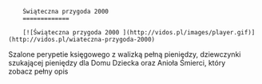 
        Świąteczna przygoda 2000 
        =============
        
        [![Świąteczna przygoda 2000 ](http://vidos.pl/images/player.gif)](http://vidos.pl/wiateczna-przygoda-2000)
        
        
 Szalone perypetie księgowego z walizką pełną pieniędzy, dziewczynki szukającej pieniędzy dla Domu Dziecka oraz Anioła Śmierci, który zobacz pełny opis
    